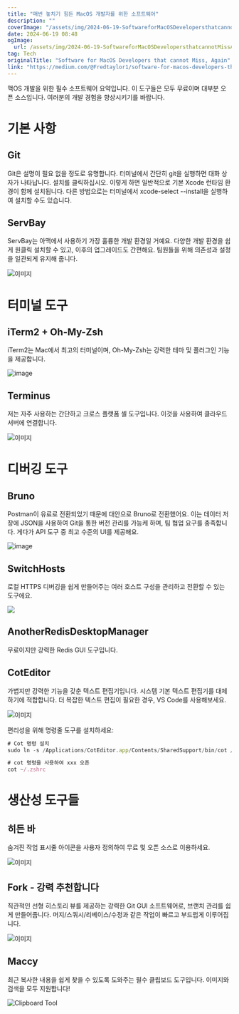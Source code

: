 ```yaml
---
title: "매번 놓치기 힘든 MacOS 개발자를 위한 소프트웨어"
description: ""
coverImage: "/assets/img/2024-06-19-SoftwareforMacOSDevelopersthatcannotMissAgain_0.png"
date: 2024-06-19 08:48
ogImage: 
  url: /assets/img/2024-06-19-SoftwareforMacOSDevelopersthatcannotMissAgain_0.png
tag: Tech
originalTitle: "Software for MacOS Developers that cannot Miss, Again"
link: "https://medium.com/@Fredtaylor1/software-for-macos-developers-that-cannot-miss-again-8089e05df7a4"
---
```



맥OS 개발을 위한 필수 소프트웨어 요약입니다. 이 도구들은 모두 무료이며 대부분 오픈 소스입니다. 여러분의 개발 경험을 향상시키기를 바랍니다.

# 기본 사항

## Git

Git은 설명이 필요 없을 정도로 유명합니다. 터미널에서 간단히 git을 실행하면 대화 상자가 나타납니다. 설치를 클릭하십시오. 이렇게 하면 일반적으로 기본 Xcode 런타임 환경이 함께 설치됩니다. 다른 방법으로는 터미널에서 xcode-select --install을 실행하여 설치할 수도 있습니다.

<div class="content-ad"></div>

## ServBay

ServBay는 아맥에서 사용하기 가장 훌륭한 개발 환경일 거예요. 다양한 개발 환경을 쉽게 원클릭 설치할 수 있고, 이후의 업그레이드도 간편해요. 팀원들을 위해 의존성과 설정을 일관되게 유지해 줍니다.

![이미지](/assets/img/2024-06-19-SoftwareforMacOSDevelopersthatcannotMissAgain_0.png)

# 터미널 도구

<div class="content-ad"></div>

## iTerm2 + Oh-My-Zsh

iTerm2는 Mac에서 최고의 터미널이며, Oh-My-Zsh는 강력한 테마 및 플러그인 기능을 제공합니다.

![image](/assets/img/2024-06-19-SoftwareforMacOSDevelopersthatcannotMissAgain_1.png)

## Terminus

<div class="content-ad"></div>

저는 자주 사용하는 간단하고 크로스 플랫폼 셸 도구입니다. 이것을 사용하여 클라우드 서버에 연결합니다.

![이미지](/assets/img/2024-06-19-SoftwareforMacOSDevelopersthatcannotMissAgain_2.png)

# 디버깅 도구

## Bruno

<div class="content-ad"></div>

Postman이 유료로 전환되었기 때문에 대안으로 Bruno로 전환했어요. 이는 데이터 저장에 JSON을 사용하여 Git을 통한 버전 관리를 가능케 하며, 팀 협업 요구를 충족합니다. 게다가 API 도구 중 최고 수준의 UI를 제공해요.

![image](/assets/img/2024-06-19-SoftwareforMacOSDevelopersthatcannotMissAgain_3.png)

## SwitchHosts

로컬 HTTPS 디버깅을 쉽게 만들어주는 여러 호스트 구성을 관리하고 전환할 수 있는 도구에요.

<div class="content-ad"></div>

<img src="/assets/img/2024-06-19-SoftwareforMacOSDevelopersthatcannotMissAgain_4.png" />

## AnotherRedisDesktopManager

무료이지만 강력한 Redis GUI 도구입니다.

## CotEditor

<div class="content-ad"></div>

가볍지만 강력한 기능을 갖춘 텍스트 편집기입니다. 시스템 기본 텍스트 편집기를 대체하기에 적합합니다. 더 복잡한 텍스트 편집이 필요한 경우, VS Code를 사용해보세요.

![이미지](/assets/img/2024-06-19-SoftwareforMacOSDevelopersthatcannotMissAgain_5.png)

편리성을 위해 명령줄 도구를 설치하세요:

```js
# Cot 명령 설치
sudo ln -s /Applications/CotEditor.app/Contents/SharedSupport/bin/cot /usr/local/bin/cot

# cot 명령을 사용하여 xxx 오픈
cot ~/.zshrc
```

<div class="content-ad"></div>

# 생산성 도구들

## 히든 바

숨겨진 작업 표시줄 아이콘을 사용자 정의하여 무료 및 오픈 소스로 이용하세요.

![이미지](/assets/img/2024-06-19-SoftwareforMacOSDevelopersthatcannotMissAgain_6.png)

<div class="content-ad"></div>

## Fork - 강력 추천합니다

직관적인 선형 히스토리 뷰를 제공하는 강력한 Git GUI 소프트웨어로, 브랜치 관리를 쉽게 만들어줍니다. 머지/스쿼시/리베이스/수정과 같은 작업이 빠르고 부드럽게 이루어집니다.

![이미지](/assets/img/2024-06-19-SoftwareforMacOSDevelopersthatcannotMissAgain_7.png)

## Maccy

<div class="content-ad"></div>

최근 복사한 내용을 쉽게 찾을 수 있도록 도와주는 필수 클립보드 도구입니다. 이미지와 검색을 모두 지원합니다!

![Clipboard Tool](/assets/img/2024-06-19-SoftwareforMacOSDevelopersthatcannotMissAgain_8.png)
